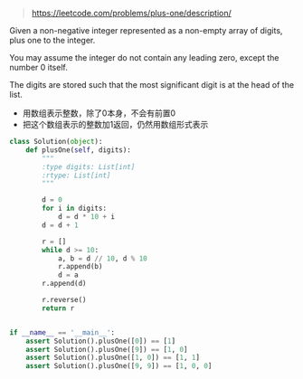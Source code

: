 > https://leetcode.com/problems/plus-one/description/

Given a non-negative integer represented as a non-empty array of digits, plus one to the integer.

You may assume the integer do not contain any leading zero, except the number 0 itself.

The digits are stored such that the most significant digit is at the head of the list.

- 用数组表示整数，除了0本身，不会有前置0
- 把这个数组表示的整数加1返回，仍然用数组形式表示

```python
class Solution(object):
    def plusOne(self, digits):
        """
        :type digits: List[int]
        :rtype: List[int]
        """

        d = 0
        for i in digits:
            d = d * 10 + i
        d = d + 1

        r = []
        while d >= 10:
            a, b = d // 10, d % 10
            r.append(b)
            d = a
        r.append(d)

        r.reverse()
        return r


if __name__ == '__main__':
    assert Solution().plusOne([0]) == [1]
    assert Solution().plusOne([9]) == [1, 0]
    assert Solution().plusOne([1, 0]) == [1, 1]
    assert Solution().plusOne([9, 9]) == [1, 0, 0]
```